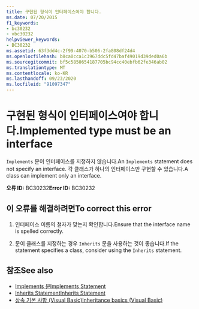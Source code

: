 ```yaml
---
title: 구현된 형식이 인터페이스여야 합니다.
ms.date: 07/20/2015
f1_keywords:
- bc30232
- vbc30232
helpviewer_keywords:
- BC30232
ms.assetid: 63f3dd4c-2f99-4070-b506-2fa808df24d4
ms.openlocfilehash: b8ca0cca1c3967ddc5fd47baf49019d39ded0a6b
ms.sourcegitcommit: bf5c5850654187705bc94cc40ebfb62fe346ab02
ms.translationtype: MT
ms.contentlocale: ko-KR
ms.lasthandoff: 09/23/2020
ms.locfileid: "91097347"
---
```

# <a name="implemented-type-must-be-an-interface"></a><span data-ttu-id="27044-102">구현된 형식이 인터페이스여야 합니다.</span><span class="sxs-lookup"><span data-stu-id="27044-102">Implemented type must be an interface</span></span>

<span data-ttu-id="27044-103">`Implements` 문이 인터페이스를 지정하지 않습니다.</span><span class="sxs-lookup"><span data-stu-id="27044-103">An `Implements` statement does not specify an interface.</span></span> <span data-ttu-id="27044-104">각 클래스가 하나의 인터페이스만 구현할 수 있습니다.</span><span class="sxs-lookup"><span data-stu-id="27044-104">A class can implement only an interface.</span></span>  
  
 <span data-ttu-id="27044-105">**오류 ID:** BC30232</span><span class="sxs-lookup"><span data-stu-id="27044-105">**Error ID:** BC30232</span></span>  
  
## <a name="to-correct-this-error"></a><span data-ttu-id="27044-106">이 오류를 해결하려면</span><span class="sxs-lookup"><span data-stu-id="27044-106">To correct this error</span></span>  
  
1. <span data-ttu-id="27044-107">인터페이스 이름의 철자가 맞는지 확인합니다.</span><span class="sxs-lookup"><span data-stu-id="27044-107">Ensure that the interface name is spelled correctly.</span></span>  
  
2. <span data-ttu-id="27044-108">문이 클래스를 지정하는 경우 `Inherits` 문을 사용하는 것이 좋습니다.</span><span class="sxs-lookup"><span data-stu-id="27044-108">If the statement specifies a class, consider using the `Inherits` statement.</span></span>  
  
## <a name="see-also"></a><span data-ttu-id="27044-109">참조</span><span class="sxs-lookup"><span data-stu-id="27044-109">See also</span></span>

- [<span data-ttu-id="27044-110">Implements 문</span><span class="sxs-lookup"><span data-stu-id="27044-110">Implements Statement</span></span>](../language-reference/statements/implements-statement.md)
- [<span data-ttu-id="27044-111">Inherits Statement</span><span class="sxs-lookup"><span data-stu-id="27044-111">Inherits Statement</span></span>](../language-reference/statements/inherits-statement.md)
- [<span data-ttu-id="27044-112">상속 기본 사항 (Visual Basic)</span><span class="sxs-lookup"><span data-stu-id="27044-112">Inheritance basics (Visual Basic)</span></span>](../programming-guide/language-features/objects-and-classes/inheritance-basics.md)

